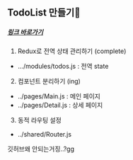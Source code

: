## TodoList 만들기🧀

##### [링크 바로가기](https://to-do-list-eight-mu.vercel.app/)

1. Redux로 전역 상태 관리하기 (complete)

- .../modules/todos.js : 전역 state

2. 컴포넌트 분리하기 (ing)

- ../pages/Main.js : 메인 페이지
- ../pages/Detail.js : 상세 페이지

3. 동적 라우팅 설정

- ../shared/Router.js

깃허브왜 안되는거징..?gg
